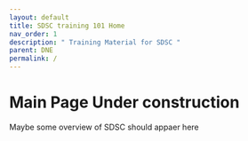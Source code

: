 ```yaml
---
layout: default
title: SDSC training 101 Home
nav_order: 1
description: " Training Material for SDSC "
parent: DNE
permalink: /
---
```


# Main Page Under construction

Maybe some overview of SDSC should appaer here
